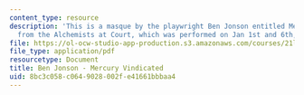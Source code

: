 ```yaml
---
content_type: resource
description: 'This is a masque by the playwright Ben Jonson entitled Mercury Vindicated
  from the Alchemists at Court, which was performed on Jan 1st and 6th, 1616. '
file: https://ol-ocw-studio-app-production.s3.amazonaws.com/courses/21l-016-learning-from-the-past-drama-science-performance-spring-2009/8bc3c058c0649028002fe41661bbbaa4_MIT21L_016s09_read08_mercury.pdf
file_type: application/pdf
resourcetype: Document
title: Ben Jonson - Mercury Vindicated
uid: 8bc3c058-c064-9028-002f-e41661bbbaa4
---
```

